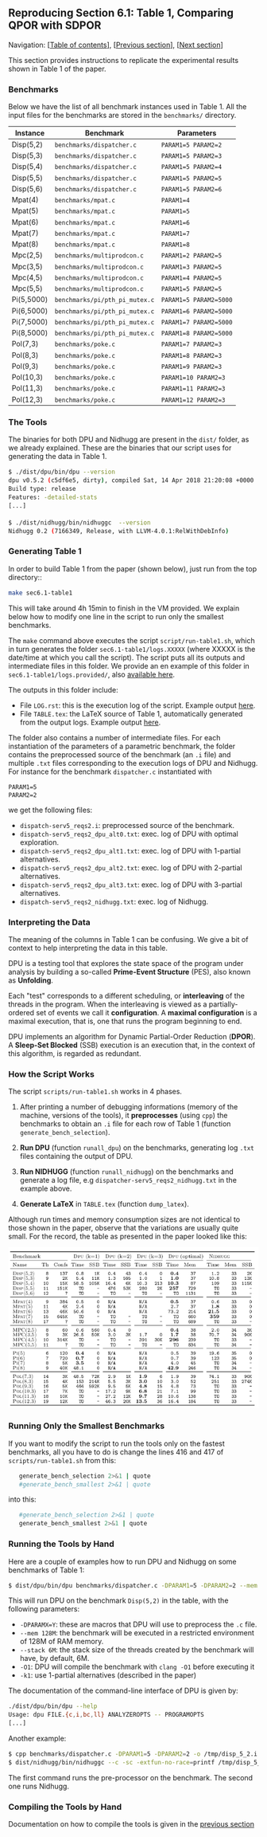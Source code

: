 ## Reproducing Section 6.1: Table 1, Comparing QPOR with SDPOR

Navigation: [[Table of contents]], [[Previous section]], [[Next section]]

[Table of contents]: 1-intro.md#index
[Previous section]: 2-compiling-tools.md
[Next section]: 4-section-6.2.md

This section provides instructions to replicate the experimental results shown
in Table 1 of the paper.

### Benchmarks

Below we have the list of all benchmark instances used in Table 1.  All the
input files for the benchmarks are stored in the `benchmarks/` directory.

| Instance   | Benchmark                      | Parameters
| -----------|--------------------------------| ------------------------
| Disp(5,2)  | `benchmarks/dispatcher.c`      | `PARAM1=5 PARAM2=2`
| Disp(5,3)  | `benchmarks/dispatcher.c`      | `PARAM1=5 PARAM2=3`
| Disp(5,4)  | `benchmarks/dispatcher.c`      | `PARAM1=5 PARAM2=4`
| Disp(5,5)  | `benchmarks/dispatcher.c`      | `PARAM1=5 PARAM2=5`
| Disp(5,6)  | `benchmarks/dispatcher.c`      | `PARAM1=5 PARAM2=6`
| Mpat(4)    | `benchmarks/mpat.c`            | `PARAM1=4`
| Mpat(5)    | `benchmarks/mpat.c`            | `PARAM1=5`
| Mpat(6)    | `benchmarks/mpat.c`            | `PARAM1=6`
| Mpat(7)    | `benchmarks/mpat.c`            | `PARAM1=7`
| Mpat(8)    | `benchmarks/mpat.c`            | `PARAM1=8`
| Mpc(2,5)   | `benchmarks/multiprodcon.c`    | `PARAM1=2 PARAM2=5`
| Mpc(3,5)   | `benchmarks/multiprodcon.c`    | `PARAM1=3 PARAM2=5`
| Mpc(4,5)   | `benchmarks/multiprodcon.c`    | `PARAM1=4 PARAM2=5`
| Mpc(5,5)   | `benchmarks/multiprodcon.c`    | `PARAM1=5 PARAM2=5`
| Pi(5,5000) | `benchmarks/pi/pth_pi_mutex.c` | `PARAM1=5 PARAM2=5000`
| Pi(6,5000) | `benchmarks/pi/pth_pi_mutex.c` | `PARAM1=6 PARAM2=5000`
| Pi(7,5000) | `benchmarks/pi/pth_pi_mutex.c` | `PARAM1=7 PARAM2=5000`
| Pi(8,5000) | `benchmarks/pi/pth_pi_mutex.c` | `PARAM1=8 PARAM2=5000`
| Pol(7,3)  | `benchmarks/poke.c`            | `PARAM1=7 PARAM2=3`
| Pol(8,3)  | `benchmarks/poke.c`            | `PARAM1=8 PARAM2=3`
| Pol(9,3)  | `benchmarks/poke.c`            | `PARAM1=9 PARAM2=3`
| Pol(10,3)  | `benchmarks/poke.c`            | `PARAM1=10 PARAM2=3`
| Pol(11,3)  | `benchmarks/poke.c`            | `PARAM1=11 PARAM2=3`
| Pol(12,3)  | `benchmarks/poke.c`            | `PARAM1=12 PARAM2=3`

### The Tools

The binaries for both DPU and Nidhugg are present in the `dist/` folder, as we
already explained. These are the binaries that our script uses for generating
the data in Table 1.

```sh
$ ./dist/dpu/bin/dpu --version
dpu v0.5.2 (c5df6e5, dirty), compiled Sat, 14 Apr 2018 21:20:08 +0000
Build type: release
Features: -detailed-stats 
[...]

$ ./dist/nidhugg/bin/nidhuggc  --version
Nidhugg 0.2 (7166349, Release, with LLVM-4.0.1:RelWithDebInfo)
```

### Generating Table 1

In order to build Table 1 from the paper (shown below), just run from the top directory::

```sh
make sec6.1-table1
```

This will take around 4h 15min to finish in the VM provided. We explain below
how to modify one line in the script to run only the smallest benchmarks.

The `make` command above executes the script `script/run-table1.sh`, which in
turn generates the folder `sec6.1-table1/logs.XXXXX` (where XXXXX is the
date/time at which you call the script). The script puts all its outputs and
intermediate files in this folder.  We provide an en example of this folder in
`sec6.1-table1/logs.provided/`, also [available here](../sec6.1-table1/logs.provided/).

The outputs in this folder include:

* File `LOG.rst`: this is the execution log of the script.
  Example output [here](../sec6.1-table1/logs.provided/LOG.rst).
* File `TABLE.tex`: the LaTeX source of Table 1, automatically generated from the output logs.
  Example output [here](../sec6.1-table1/logs.provided/TABLE.tex).

The folder also contains a number of intermediate files.  For each instantiation
of the parameters of a parametric benchmark, the folder contains the
preprocessed source of the benchmark  (an `.i` file) and multiple `.txt` files
corresponding to the execution logs of DPU and Nidhugg. For instance for the
benchmark `dispatcher.c` instantiated with

```
PARAM1=5
PARAM2=2
```

we get the following files:

* `dispatch-serv5_reqs2.i`: preprocessed source of the benchmark.
* `dispatch-serv5_reqs2_dpu_alt0.txt`: exec. log of DPU with optimal exploration.
* `dispatch-serv5_reqs2_dpu_alt1.txt`: exec. log of DPU with 1-partial alternatives.
* `dispatch-serv5_reqs2_dpu_alt2.txt`: exec. log of DPU with 2-partial alternatives.
* `dispatch-serv5_reqs2_dpu_alt3.txt`: exec. log of DPU with 3-partial alternatives.
* `dispatch-serv5_reqs2_nidhugg.txt`: exec. log of Nidhugg.


### Interpreting the Data

The meaning of the columns in Table 1 can be confusing. We give a bit of context
to help interpreting the data in this table.

DPU is a testing tool that explores the state space of the program under
analysis by building a so-called **Prime-Event Structure** (PES), also known as
**Unfolding**.

Each "test" corresponds to a different scheduling, or **interleaving** of the
threads in the program. When the interleaving is viewed as a partially-ordered
set of events we call it **configuration**.  A **maximal configuration** is a
maximal execution, that is, one that runs the program beginning to end.

DPU implements an algorithm for Dynamic Partial-Order Reduction (**DPOR**).  A
**Sleep-Set Blocked** (SSB) execution is an execution that, in the context of
this algorithm, is regarded as redundant.


### How the Script Works

The script `scripts/run-table1.sh` works in 4 phases.

1. After printing a number of debugging informations (memory of the machine,
   versions of the tools), it **preprocesses** (using `cpp`)
   the benchmarks to obtain an `.i` file for each row of Table 1 (function
   `generate_bench_selection`).

2. **Run DPU** (function `runall_dpu`) on the benchmarks, generating log `.txt`
   files containing the output of DPU.

3. **Run NIDHUGG** (function `runall_nidhugg`) on the benchmarks and generate a
   log file, e.g `dispatcher-serv5_reqs2_nidhugg.txt` in the example above.

4. **Generate LaTeX** in `TABLE.tex` (function `dump_latex`).

Although run times and memory consumption sizes are not identical to those
shown in the paper, observe that the variations are usually quite small.
For the record, the table as presented in the paper looked like this:

![Table 1 in the paper.](img/table1.png)

### Running Only the Smallest Benchmarks

If you want to modify the script to run the tools only on the fastest
benchmarks, all you have to do is change the lines 416 and 417 of
`scripts/run-table1.sh` from this:

```sh
   generate_bench_selection 2>&1 | quote
   #generate_bench_smallest 2>&1 | quote
```

into this:

```sh
   #generate_bench_selection 2>&1 | quote
   generate_bench_smallest 2>&1 | quote
```

### Running the Tools by Hand

Here are a couple of examples how to run DPU and Nidhugg on some benchmarks of
Table 1:

```sh
$ dist/dpu/bin/dpu benchmarks/dispatcher.c -DPARAM1=5 -DPARAM2=2 --mem 128M --stack 6M -O1 -k1
```

This will run DPU on the benchmark `Disp(5,2)` in the table, with the following
parameters:

* `-DPARAMX=Y`: these are macros that DPU will use to preprocess the `.c` file.
* `--mem 128M`: the benchmark will be executed in a restricted environment of
  128M of RAM memory.
* `--stack 6M`: the stack size of the threads created by the benchmark will have,
  by default, 6M.
* `-O1`: DPU will compile the benchmark with `clang -O1` before executing it
* `-k1`: use 1-partial alternatives (described in the paper)

The documentation of the command-line interface of DPU is given by:
```sh
./dist/dpu/bin/dpu --help
Usage: dpu FILE.{c,i,bc,ll} ANALYZEROPTS -- PROGRAMOPTS
[...]
```

Another example:

```sh
$ cpp benchmarks/dispatcher.c -DPARAM1=5 -DPARAM2=2 -o /tmp/disp_5_2.i
$ dist/nidhugg/bin/nidhuggc --c -sc -extfun-no-race=printf /tmp/disp_5_2.i
```

The first command runs the pre-processor on the benchmark. The second one runs
Nidhugg.

### Compiling the Tools by Hand

Documentation on how to compile the tools is given in the
[previous section](2-compiling-tools.md)
